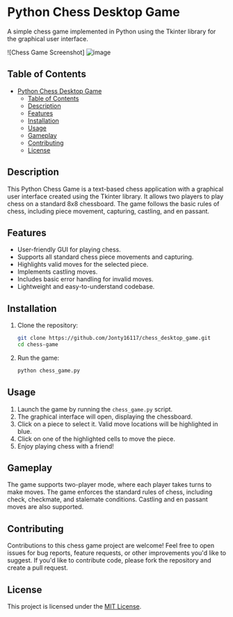 # Python Chess Desktop Game

A simple chess game implemented in Python using the Tkinter library for the graphical user interface.

![Chess Game Screenshot] ![image](https://github.com/NachiKachoriya/chess_desktop_game/assets/136236455/4cb06ba4-151e-444c-bad7-486d720f53e3)


## Table of Contents

- [Python Chess Desktop Game](#python-chess-desktop-game)
  - [Table of Contents](#table-of-contents)
  - [Description](#description)
  - [Features](#features)
  - [Installation](#installation)
  - [Usage](#usage)
  - [Gameplay](#gameplay)
  - [Contributing](#contributing)
  - [License](#license)

## Description

This Python Chess Game is a text-based chess application with a graphical user interface created using the Tkinter library. It allows two players to play chess on a standard 8x8 chessboard. The game follows the basic rules of chess, including piece movement, capturing, castling, and en passant.

## Features

- User-friendly GUI for playing chess.
- Supports all standard chess piece movements and capturing.
- Highlights valid moves for the selected piece.
- Implements castling moves.
- Includes basic error handling for invalid moves.
- Lightweight and easy-to-understand codebase.

## Installation

1. Clone the repository:

   ```bash
   git clone https://github.com/Jonty16117/chess_desktop_game.git
   cd chess-game
   ```

2. Run the game:

   ```bash
   python chess_game.py
   ```

## Usage

1. Launch the game by running the `chess_game.py` script.
2. The graphical interface will open, displaying the chessboard.
3. Click on a piece to select it. Valid move locations will be highlighted in blue.
4. Click on one of the highlighted cells to move the piece.
5. Enjoy playing chess with a friend!

## Gameplay

The game supports two-player mode, where each player takes turns to make moves. The game enforces the standard rules of chess, including check, checkmate, and stalemate conditions. Castling and en passant moves are also supported.

## Contributing

Contributions to this chess game project are welcome! Feel free to open issues for bug reports, feature requests, or other improvements you'd like to suggest. If you'd like to contribute code, please fork the repository and create a pull request.

## License

This project is licensed under the [MIT License](LICENSE).
